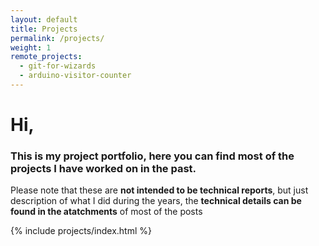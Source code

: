 ```yaml
---
layout: default
title: Projects
permalink: /projects/
weight: 1
remote_projects: 
  - git-for-wizards
  - arduino-visitor-counter
---
```



# Hi,
### This is my project portfolio, here you can find most of the projects I have worked on in the past.

Please note that these are **not intended to be technical reports**, but just description of what I did during the years, the **technical details can be found in the atatchments** of most of the posts

{% include projects/index.html %}